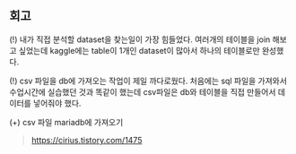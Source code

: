 ## 회고
(!) 내가 직접 분석할 dataset을 찾는일이 가장 힘들었다. 여러개의 테이블을 join 해보고 싶었는데 kaggle에는 table이 1개인 dataset이 많아서 하나의 테이블로만 완성했다.

(!) csv 파일을 db에 가져오는 작업이 제일 까다로웠다. 처음에는 sql 파일을 가져와서 수업시간에 실습했던 것과 똑같이 했는데 csv파일은 db와 테이블을 직접 만들어서 데이터를 넣어줘야 했다.

(+) csv 파일 mariadb에 가져오기
 > https://cirius.tistory.com/1475
